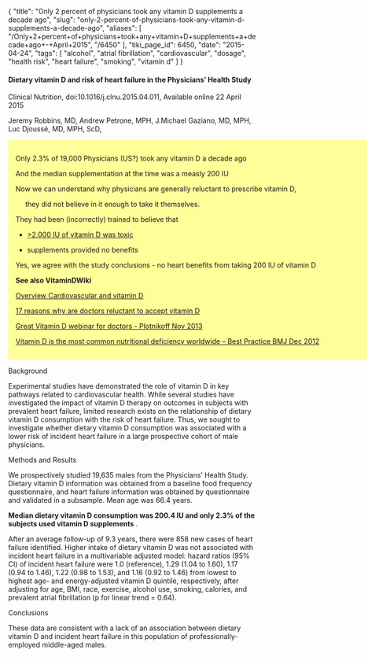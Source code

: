 {
    "title": "Only 2 percent of physicians took any vitamin D supplements a decade ago",
    "slug": "only-2-percent-of-physicians-took-any-vitamin-d-supplements-a-decade-ago",
    "aliases": [
        "/Only+2+percent+of+physicians+took+any+vitamin+D+supplements+a+decade+ago+-+April+2015",
        "/6450"
    ],
    "tiki_page_id": 6450,
    "date": "2015-04-24",
    "tags": [
        "alcohol",
        "atrial fibrillation",
        "cardiovascular",
        "dosage",
        "health risk",
        "heart failure",
        "smoking",
        "vitamin d"
    ]
}


#### Dietary vitamin D and risk of heart failure in the Physicians’ Health Study

Clinical Nutrition, doi:10.1016/j.clnu.2015.04.011, Available online 22 April 2015 

Jeremy Robbins, MD, Andrew Petrone, MPH, J.Michael Gaziano, MD, MPH, Luc Djoussé, MD, MPH, ScD, 

<div class="border" style="background-color:#FF9;padding:15px;margin:10px 0;border-radius:5px;width:700px">

Only 2.3% of  19,000 Physicians (US?) took any vitamin D a decade ago

And the median supplementation at the time was a measly 200 IU

Now we can understand why physicians are generally reluctant to prescribe vitamin D, 

&nbsp; &nbsp; &nbsp;they did not believe in it enough to take it themselves.  

They had been (incorrectly) trained to believe that  

* [>2,000 IU of vitamin D was toxic](/posts/myth-for-50-years-2000-iu-of-vitamin-d-is-toxic-still-taught-as-fact-in-2010)

* supplements provided no benefits

Yes, we agree with the study conclusions - no heart benefits from taking 200 IU of vitamin D

 **See also VitaminDWiki** 

[Overview Cardiovascular and vitamin D](/posts/overview-cardiovascular-and-vitamin-d)

[17 reasons why are doctors reluctant to accept vitamin D](/posts/17-reasons-why-are-doctors-reluctant-to-accept-vitamin-d)

[Great Vitamin D webinar for doctors - Plotnikoff Nov 2013](/posts/great-vitamin-d-webinar-for-doctors-plotnikoff)

[Vitamin D is the most common nutritional deficiency worldwide – Best Practice BMJ Dec 2012](/posts/vitamin-d-is-the-most-common-nutritional-deficiency-worldwide-best-practice-bmj)

</div>

Background

Experimental studies have demonstrated the role of vitamin D in key pathways related to cardiovascular health. While several studies have investigated the impact of vitamin D therapy on outcomes in subjects with prevalent heart failure, limited research exists on the relationship of dietary vitamin D consumption with the risk of heart failure. Thus, we sought to investigate whether dietary vitamin D consumption was associated with a lower risk of incident heart failure in a large prospective cohort of male physicians.

Methods and Results

We prospectively studied 19,635 males from the Physicians’ Health Study. Dietary vitamin D information was obtained from a baseline food frequency questionnaire, and heart failure information was obtained by questionnaire and validated in a subsample. Mean age was 66.4 years. 

 **Median dietary vitamin D consumption was 200.4 IU and only 2.3% of the subjects used vitamin D supplements** . 

After an average follow-up of 9.3 years, there were 858 new cases of heart failure identified. Higher intake of dietary vitamin D was not associated with incident heart failure in a multivariable adjusted model: hazard ratios (95% CI) of incident heart failure were 1.0 (reference), 1.29 (1.04 to 1.60), 1.17 (0.94 to 1.46), 1.22 (0.98 to 1.53), and 1.16 (0.92 to 1.46) from lowest to highest age- and energy-adjusted vitamin D quintile, respectively, after adjusting for age, BMI, race, exercise, alcohol use, smoking, calories, and prevalent atrial fibrillation (p for linear trend = 0.64).

Conclusions

These data are consistent with a lack of an association between dietary vitamin D and incident heart failure in this population of professionally-employed middle-aged males.
